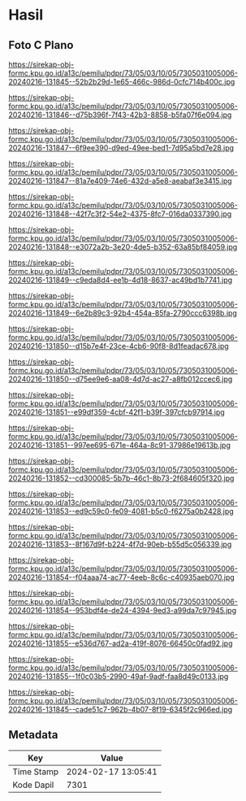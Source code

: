 # Hasil

## Foto C Plano

https://sirekap-obj-formc.kpu.go.id/a13c/pemilu/pdpr/73/05/03/10/05/7305031005006-20240216-131845--52b2b29d-1e65-466c-986d-0cfc714b400c.jpg

https://sirekap-obj-formc.kpu.go.id/a13c/pemilu/pdpr/73/05/03/10/05/7305031005006-20240216-131846--d75b396f-7f43-42b3-8858-b5fa07f6e094.jpg

https://sirekap-obj-formc.kpu.go.id/a13c/pemilu/pdpr/73/05/03/10/05/7305031005006-20240216-131847--6f9ee390-d9ed-49ee-bed1-7d95a5bd7e28.jpg

https://sirekap-obj-formc.kpu.go.id/a13c/pemilu/pdpr/73/05/03/10/05/7305031005006-20240216-131847--81a7e409-74e6-432d-a5e8-aeabaf3e3415.jpg

https://sirekap-obj-formc.kpu.go.id/a13c/pemilu/pdpr/73/05/03/10/05/7305031005006-20240216-131848--42f7c3f2-54e2-4375-8fc7-016da0337390.jpg

https://sirekap-obj-formc.kpu.go.id/a13c/pemilu/pdpr/73/05/03/10/05/7305031005006-20240216-131848--e3072a2b-3e20-4de5-b352-63a85bf84059.jpg

https://sirekap-obj-formc.kpu.go.id/a13c/pemilu/pdpr/73/05/03/10/05/7305031005006-20240216-131849--c9eda8d4-ee1b-4d18-8637-ac49bd1b7741.jpg

https://sirekap-obj-formc.kpu.go.id/a13c/pemilu/pdpr/73/05/03/10/05/7305031005006-20240216-131849--6e2b89c3-92b4-454a-85fa-2790ccc6398b.jpg

https://sirekap-obj-formc.kpu.go.id/a13c/pemilu/pdpr/73/05/03/10/05/7305031005006-20240216-131850--d15b7e4f-23ce-4cb6-90f8-8d1feadac678.jpg

https://sirekap-obj-formc.kpu.go.id/a13c/pemilu/pdpr/73/05/03/10/05/7305031005006-20240216-131850--d75ee9e6-aa08-4d7d-ac27-a8fb012ccec6.jpg

https://sirekap-obj-formc.kpu.go.id/a13c/pemilu/pdpr/73/05/03/10/05/7305031005006-20240216-131851--e99df359-4cbf-42f1-b39f-397cfcb97914.jpg

https://sirekap-obj-formc.kpu.go.id/a13c/pemilu/pdpr/73/05/03/10/05/7305031005006-20240216-131851--997ee695-671e-464a-8c91-37986e19613b.jpg

https://sirekap-obj-formc.kpu.go.id/a13c/pemilu/pdpr/73/05/03/10/05/7305031005006-20240216-131852--cd300085-5b7b-46c1-8b73-2f684605f320.jpg

https://sirekap-obj-formc.kpu.go.id/a13c/pemilu/pdpr/73/05/03/10/05/7305031005006-20240216-131853--ed9c59c0-fe09-4081-b5c0-f6275a0b2428.jpg

https://sirekap-obj-formc.kpu.go.id/a13c/pemilu/pdpr/73/05/03/10/05/7305031005006-20240216-131853--8f167d9f-b224-4f7d-90eb-b55d5c056339.jpg

https://sirekap-obj-formc.kpu.go.id/a13c/pemilu/pdpr/73/05/03/10/05/7305031005006-20240216-131854--f04aaa74-ac77-4eeb-8c6c-c40935aeb070.jpg

https://sirekap-obj-formc.kpu.go.id/a13c/pemilu/pdpr/73/05/03/10/05/7305031005006-20240216-131854--953bdf4e-de24-4394-9ed3-a99da7c97945.jpg

https://sirekap-obj-formc.kpu.go.id/a13c/pemilu/pdpr/73/05/03/10/05/7305031005006-20240216-131855--e536d767-ad2a-419f-8076-66450c0fad92.jpg

https://sirekap-obj-formc.kpu.go.id/a13c/pemilu/pdpr/73/05/03/10/05/7305031005006-20240216-131855--1f0c03b5-2990-49af-9adf-faa8d49c0133.jpg

https://sirekap-obj-formc.kpu.go.id/a13c/pemilu/pdpr/73/05/03/10/05/7305031005006-20240216-131845--cade51c7-962b-4b07-8f19-6345f2c966ed.jpg


## Metadata

| Key        | Value               |
| ---------- | ------------------- |
| Time Stamp | 2024-02-17 13:05:41 |
| Kode Dapil | 7301                |



